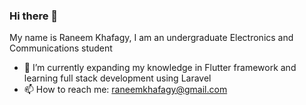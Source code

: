 ### Hi there 👋
My name is Raneem Khafagy, I am an undergraduate Electronics and Communications student

- 🌱 I’m currently expanding my knowledge in Flutter framework and learning full stack development using Laravel 
- 📫 How to reach me: raneemkhafagy@gmail.com

<!--
**Raneem-Khafagy/Raneem-Khafagy** is a ✨ _special_ ✨ repository because its `README.md` (this file) appears on your GitHub profile.

Here are some ideas to get you started:

- 🔭 I’m currently working on ...
- 🌱 I’m currently learning ...
- 👯 I’m looking to collaborate on ...
- 🤔 I’m looking for help with ...
- 💬 Ask me about ...
- 📫 How to reach me: ...
- 😄 Pronouns: ...
- ⚡ Fun fact: ...
-->
